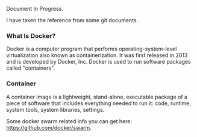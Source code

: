 Document In Progress.

I have taken the reference from some git documents.


### What Is Docker?

Docker is a computer program that performs operating-system-level virtualization also known as containerization. It was first released in 2013 and is developed by Docker, Inc. Docker is used to run software packages called "containers".

### Container

A container image is a lightweight, stand-alone, executable package of a piece of software that includes everything needed to run it: code, runtime, system tools, system libraries, settings.

Some docker swarm related info you can get here: https://github.com/docker/swarm.


 

